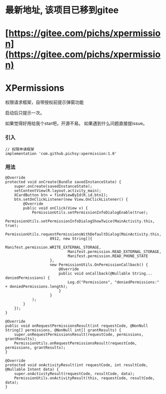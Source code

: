 # 最新地址, 该项目已移到gitee
# [https://gitee.com/pichs/xpermission](https://gitee.com/pichs/xpermission)

# XPermissions

权限请求框架，自带授权前提示弹窗功能

启动后只提示一次。

如果觉得好用给我个star吧，开源不易。
如果遇到什么问题直接提issue。

### 引入

    // 权限申请框架
    implementation 'com.github.pichsy:xpermission:1.0'


### 用法
	
	@Override
    protected void onCreate(Bundle savedInstanceState) {
        super.onCreate(savedInstanceState);
        setContentView(R.layout.activity_main);
        XCardButton btn = findViewById(R.id.btn1);
        btn.setOnClickListener(new View.OnClickListener() {
            @Override
            public void onClick(View v) {
                PermissionUtils.setPermissionInfoDialogEnable(true);
                PermissionUtils.setPermissionInfoDialogShowTwice(MainActivity.this, true);
                PermissionUtils.requestPermissionsWithDefaultDialog(MainActivity.this,
                        8912, new String[]{
                                Manifest.permission.WRITE_EXTERNAL_STORAGE,
                                Manifest.permission.READ_EXTERNAL_STORAGE,
                                Manifest.permission.READ_PHONE_STATE
                        },
                        new PermissionUtils.OnPermissionCallback() {
                            @Override
                            public void onCallback(@Nullable String... deniedPermissions) {
                                Log.d("Permissions", "deniedPermissions:" + deniedPermissions.length);
                            }
                        }
                );
            }
        });
    }

    @Override
    public void onRequestPermissionsResult(int requestCode, @NonNull String[] permissions, @NonNull int[] grantResults) {
        super.onRequestPermissionsResult(requestCode, permissions, grantResults);
        PermissionUtils.onRequestPermissionsResult(requestCode, permissions, grantResults);
    }

    @Override
    protected void onActivityResult(int requestCode, int resultCode, @Nullable Intent data) {
        super.onActivityResult(requestCode, resultCode, data);
        PermissionUtils.onActivityResult(this, requestCode, resultCode, data);
    }
